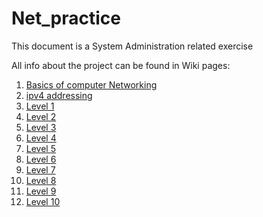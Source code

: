 # Net_practice

This document is a System Administration related exercise

All info about the project can be found in Wiki pages:
1.  [Basics of computer Networking](https://github.com/sarahmss/Net_practice/wiki/Basics-of-computer-networking)
2.  [ipv4 addressing](https://github.com/sarahmss/Net_practice/wiki/IPV4-addressing)
3.  [Level 1](https://github.com/sarahmss/Net_practice/wiki/Level-1)
4.  [Level 2](https://github.com/sarahmss/Net_practice/wiki/Level-2)
5.  [Level 3](https://github.com/sarahmss/Net_practice/wiki/Level-3)
6.  [Level 4](https://github.com/sarahmss/Net_practice/wiki/Level-4)
7.  [Level 5](https://github.com/sarahmss/Net_practice/wiki/Level-5)
8.  [Level 6](https://github.com/sarahmss/Net_practice/wiki/Level-6)
9.  [Level 7]()
10.  [Level 8]()
11.  [Level 9]()
12.  [Level 10]()



